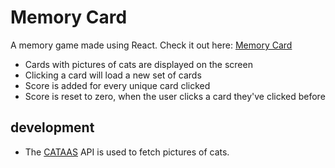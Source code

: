 # Memory Card

A memory game made using React. Check it out here: [Memory Card](https://mem0ry-cards.netlify.app/)

- Cards with pictures of cats are displayed on the screen
- Clicking a card will load a new set of cards
- Score is added for every unique card clicked
- Score is reset to zero, when the user clicks a card they've clicked before

## development
- The [CATAAS](https://cataas.com) API is used to fetch pictures of cats.
